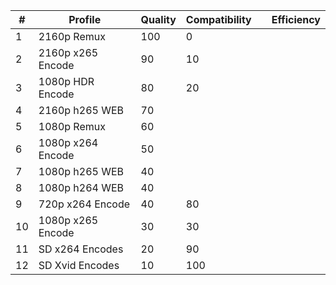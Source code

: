 | #   | Profile           | Quality | Compatibility |     | Efficiency |
| --- | ----------------- | ------- | ------------- | --- | ---------- |
| 1   | 2160p Remux       | 100     | 0             |     |            |
| 2   | 2160p x265 Encode | 90      | 10            |     |            |
| 3   | 1080p HDR Encode  | 80      | 20            |     |            |
| 4   | 2160p h265 WEB    | 70      |               |     |            |
| 5   | 1080p Remux       | 60      |               |     |            |
| 6   | 1080p x264 Encode | 50      |               |     |            |
| 7   | 1080p h265 WEB    | 40      |               |     |            |
| 8   | 1080p h264 WEB    | 40      |               |     |            |
| 9   | 720p x264 Encode  | 40      | 80            |     |            |
| 10  | 1080p x265 Encode | 30      | 30            |     |            |
| 11  | SD x264 Encodes   | 20      | 90            |     |            |
| 12  | SD Xvid Encodes   | 10      | 100           |     |            |
